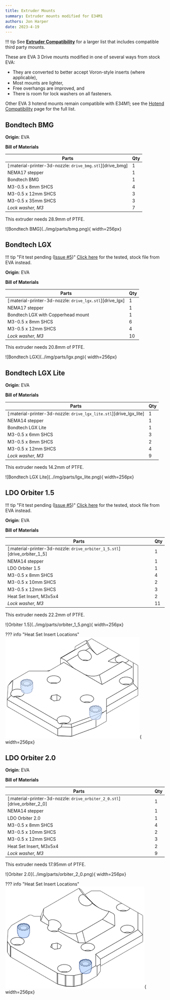 ```yaml
---
title: Extruder Mounts
summary: Extruder mounts modified for E34M1
authors: Jon Harper
date: 2023-4-19
---
```


!!! tip
    See **[Extruder Compatibility](../compat/drives.md)** for a larger list that includes compatible third party mounts.

These are EVA 3 Drive mounts modified in one of several ways from stock EVA:

- They are converted to better accept Voron-style inserts (where applicable),
- Most mounts are lighter,
- Free overhangs are improved, and
- There is room for lock washers on all fasteners.

Other EVA 3 hotend mounts remain compatibile with E34M1; see the [Hotend Compatibility](../compat/hotends.md) page for the full list.


<!-- Template
<div markdown class="jh-grid-container jh-grid-2">
<div markdown class="jh-grid-para">

**Origin**: EVA

**Bill of Materials**

| Parts     | Qty |
|-----------|-----|
| [:material-printer-3d-nozzle: `drive_.stl`][]  | 1 |

</div>
<div markdown class="jh-grid-img">
![Name](../img/parts/drive_){ width=256px}
</div>
</div>
-->

## Bondtech BMG

<div markdown class="jh-grid-container jh-grid-2">
<div markdown class="jh-grid-para">

**Origin**: EVA

**Bill of Materials**

| Parts     | Qty |
|-----------|-----|
| [:material-printer-3d-nozzle: `drive_bmg.stl`][drive_bmg]  | 1 |
| NEMA17 stepper            | 1 |
| Bondtech BMG              | 1 |
| M3-0.5 x 8mm SHCS         | 4 |
| M3-0.5 x 12mm SHCS        | 3 |
| M3-0.5 x 35mm SHCS        | 3 |
| *Lock washer, M3*         | 7 |

This extruder needs 28.9mm of PTFE.

</div>
<div markdown class="jh-grid-img">
![Bondtech BMG](../img/parts/bmg.png){ width=256px}
</div>
</div>

## Bondtech LGX

<div markdown class="jh-grid-container jh-grid-2">
<div markdown class="jh-grid-para">

!!! tip "Fit test pending ([Issue #5](https://github.com/jon-harper/E34M1/issues/5))"
    [Click here](https://main.eva-3d.page/heat_insert/drive/lgx/) for the tested, stock file from EVA instead.

**Origin**: EVA

**Bill of Materials**

| Parts     | Qty |
|-----------|-----|
| [:material-printer-3d-nozzle: `drive_lgx.stl`][drive_lgx]  | 1 |
| NEMA17 stepper            | 1 |
| Bondtech LGX with Copperhead mount | 1 |
| M3-0.5 x 8mm SHCS         | 6 |
| M3-0.5 x 12mm SHCS        | 4 |
| *Lock washer, M3*         | 10 |

This extruder needs 20.8mm of PTFE.

</div>
<div markdown class="jh-grid-img">
![Bondtech LGX](../img/parts/lgx.png){ width=256px}
</div>
</div>

## Bondtech LGX Lite

<div markdown class="jh-grid-container jh-grid-2">
<div markdown class="jh-grid-para">

**Origin**: EVA

**Bill of Materials**

| Parts     | Qty |
|-----------|-----|
| [:material-printer-3d-nozzle: `drive_lgx_lite.stl`][drive_lgx_lite]  | 1 |
| NEMA14 stepper        | 1 |
| Bondtech LGX Lite     | 1 |
| M3-0.5 x 6mm SHCS     | 3 |
| M3-0.5 x 8mm SHCS     | 2 |
| M3-0.5 x 12mm SHCS    | 4 |
| *Lock washer, M3*     | 9 |

This extruder needs 14.2mm of PTFE.

</div>
<div markdown class="jh-grid-img">
![Bondtech LGX Lite](../img/parts/lgx_lite.png){ width=256px}
</div>
</div>

## LDO Orbiter 1.5

<div markdown class="jh-grid-container jh-grid-2">
<div markdown class="jh-grid-para">

!!! tip "Fit test pending ([Issue #5](https://github.com/jon-harper/E34M1/issues/5))"
    [Click here](https://main.eva-3d.page/heat_insert/drive/orbiter_1_5/) for the tested, stock file from EVA instead.

**Origin**: EVA

**Bill of Materials**

| Parts     | Qty |
|-----------|-----|
| [:material-printer-3d-nozzle: `drive_orbiter_1_5.stl`][drive_orbiter_1_5]  | 1 |
| NEMA14 stepper            | 1 |
| LDO Orbiter 1.5           | 1 |
| M3-0.5 x 8mm SHCS         | 4 |
| M3-0.5 x 10mm SHCS        | 2 |
| M3-0.5 x 12mm SHCS        | 3 |
| Heat Set Insert, M3x5x4   | 2 |
| *Lock washer, M3*         | 11 |

This extruder needs 22.2mm of PTFE.

</div>
<div markdown class="jh-grid-img">
![Orbiter 1.5](../img/parts/orbiter_1_5.png){ width=256px}

??? info "Heat Set Insert Locations"
    ![bottom_illustration](../img/inserts/orbiter_1_5.png){ width=256px}
</div>
</div>

## LDO Orbiter 2.0

<div markdown class="jh-grid-container jh-grid-2">
<div markdown class="jh-grid-para">

**Origin**: EVA

**Bill of Materials**

| Parts     | Qty |
|-----------|-----|
| [:material-printer-3d-nozzle: `drive_orbiter_2_0.stl`][drive_orbiter_2_0]  | 1 |
| NEMA14 stepper            | 1 |
| LDO Orbiter 2.0           | 1 |
| M3-0.5 x 8mm SHCS         | 4 |
| M3-0.5 x 10mm SHCS        | 2 |
| M3-0.5 x 12mm SHCS        | 3 |
| Heat Set Insert, M3x5x4   | 2 |
| *Lock washer, M3*         | 9 |

This extruder needs 17.95mm of PTFE.

</div>
<div markdown class="jh-grid-img">
![Orbiter 2.0](../img/parts/orbiter_2_0.png){ width=256px}

??? info "Heat Set Insert Locations"
    ![bottom_illustration](../img/inserts/orbiter_2_0.png){ width=256px}
</div>
</div>
